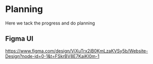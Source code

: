 # Planning
Here we tack the progress and do planning

## Figma UI
https://www.figma.com/design/ViXuTrx2jB0KmLzaKVSy5b/Website-Design?node-id=0-1&t=FSkrBV8E7KaiKl0m-1
